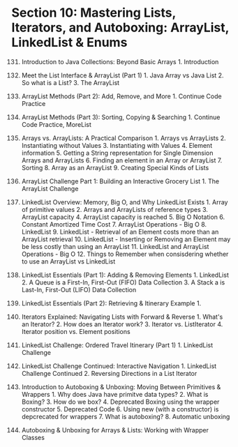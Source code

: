 # Section 10: Mastering Lists, Iterators, and Autoboxing: ArrayList, LinkedList & Enums

131. Introduction to Java Collections: Beyond Basic Arrays
    1. Introduction

132. Meet the List Interface & ArrayList (Part 1)
    1. Java Array vs Java List
    2. So what is a List?
    3. The ArrayList

133. ArrayList Methods (Part 2): Add, Remove, and More
    1. Continue Code Practice

134. ArrayList Methods (Part 3): Sorting, Copying & Searching
    1. Continue Code Practice, MoreList

135. Arrays vs. ArrayLists: A Practical Comparison
    1. Arrays vs ArrayLists
    2. Instantiating without Values
    3. Instantiating with Values
    4. Element information
    5. Getting a String representation for Single Dimension Arrays and ArrayLists
    6. Finding an element in an Array or ArrayList
    7. Sorting
    8. Array as an ArrayList
    9. Creating Special Kinds of Lists

136. ArrayList Challenge Part 1: Building an Interactive Grocery List
    1. The ArrayList Challenge

137. LinkedList Overview: Memory, Big O, and Why LinkedList Exists
    1. Array of primitive values
    2. Arrays and ArrayLists of reference types
    3. ArrayList capacity
    4. ArrayList capacity is reached
    5. Big O Notation
    6. Constant Amortized Time Cost
    7. ArrayList Operations - Big O
    8. LinkedList
    9. LinkedList - Retrieval of an Element costs more than an ArrayList retrieval
    10. LinkedList - Inserting or Removing an Element may be less costly than using an ArrayList
    11. LinkedList and ArrayList Operations - Big O
    12. Things to Remember when consisdering whether to use an ArrayList vs LinkedList

138. LinkedList Essentials (Part 1): Adding & Removing Elements
    1. LinkedList
    2. A Queue is a First-In, First-Out (FIFO) Data Collection
    3. A Stack a is Last-In, First-Out (LIFO) Data Collection

139. LinkedList Essentials (Part 2): Retrieving & Itinerary Example
    1. 

140. Iterators Explained: Navigating Lists with Forward & Reverse
    1. What's an Iterator?
    2. How does an Iterator work?
    3. Iterator vs. ListIterator
    4. Iterator position vs. Element positions

141. LinkedList Challenge: Ordered Travel Itinerary (Part 1)
    1. LinkedList Challenge

142. LinkedList Challenge Continued: Interactive Navigation
    1. LinkedList Challenge Continued
    2. Reversing Directions in a List Iterator

143. Introduction to Autoboxing & Unboxing: Moving Between Primitives & Wrappers
    1. Why does Java have primitve data types?
    2. What is Boxing?
    3. How do we box?
    4. Deprecated Boxing using the wrapper constructor
    5. Deprecated Code
    6. Using new (with a constructor) is depcrecated for wrappers
    7. What is autoboxing?
    8. Automatic unboxing

144. Autoboxing & Unboxing for Arrays & Lists: Working with Wrapper Classes